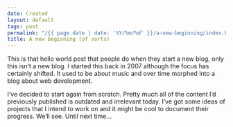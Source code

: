 ```yaml
---
date: Created
layout: default
tags: post
permalink: "/{{ page.date | date: '%Y/%m/%d' }}/a-new-beginning/index.html"
title: A new beginning (of sorts)
---
```


This is that hello world post that people do when they start a new blog, only this isn&rsquo;t a new blog. I started this back in 2007 although the focus has certainly shifted. It used to be about music and over time morphed into a blog about web development.

I&rsquo;ve decided to start again from scratch. Pretty much all of the content I&rsquo;d previously published is outdated and irrelevant today. I&rsquo;ve got some ideas of projects that I intend to work on and it might be cool to document their progress. We&rsquo;ll see. Until next time&hellip;
